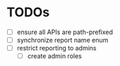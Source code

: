 # TODOs

- [ ] ensure all APIs are path-prefixed
- [ ] synchronize report name enum
- [ ] restrict reporting to admins
  - [ ] create admin roles

